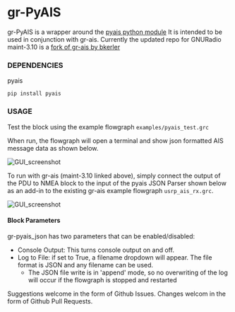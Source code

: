 # gr-PyAIS
gr-PyAIS is a wrapper around the [pyais python module](https://github.com/M0r13n/pyais)
It is intended to be used in conjunction with gr-ais. Currently the updated repo for GNURadio maint-3.10 is 
a [fork of gr-ais by bkerler](https://github.com/bkerler/gr-ais/tree/maint-3.10)
### DEPENDENCIES
pyais

```pip install pyais```
### USAGE
Test the block using the example flowgraph ```examples/pyais_test.grc```

When run, the flowgraph will open a terminal and show json formatted AIS message data as shown below.

![GUI_screenshot](images/pyais_example.png)

To run with gr-ais (maint-3.10 linked above), simply connect the output of the PDU to NMEA block to the input of the
pyais JSON Parser shown below as an add-in to the existing gr-ais example flowgraph ```usrp_ais_rx.grc```.

![GUI_screenshot](images/usrp_ais_rx_with_pyais_json.png)

#### Block Parameters
gr-pyais_json has two parameters that can be enabled/disabled: 
* Console Output: This turns console output on and off.
* Log to File: if set to True, a filename dropdown will appear. The file format is JSON and any filename can be used.
  * The JSON file write is in 'append' mode, so no overwriting of the log will occur if the flowgraph is stopped and restarted

Suggestions welcome in the form of Github Issues. 
Changes welcom in the form of Github Pull Requests.


